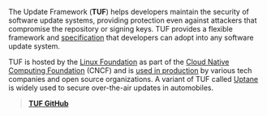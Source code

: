 ---
---

The Update Framework (**TUF**) helps developers maintain the security of software update systems, providing protection even against attackers that compromise the repository or signing keys. TUF provides a flexible framework and [specification](https://theupdateframework.github.io/specification/latest/) that developers can adopt into any software update system.

TUF is hosted by the [Linux Foundation](https://www.linuxfoundation.org/) as part of the [Cloud Native Computing Foundation](https://www.cncf.io) (CNCF) and is [used in production](/adoptions) by various tech companies and open source organizations. A variant of TUF called [Uptane](https://uptane.github.io/) is widely used to secure over-the-air updates in automobiles.

>  [**TUF GitHub**](https://github.com/theupdateframework) 
